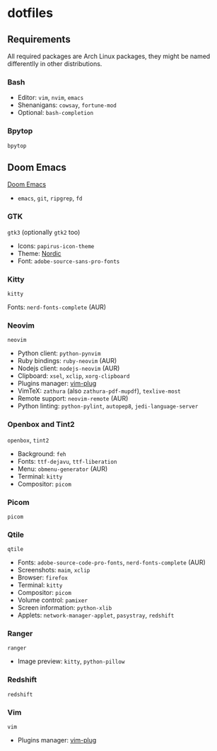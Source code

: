 # dotfiles

## Requirements

All required packages are Arch Linux packages, they might be named differentlly
in other distributions.

### Bash

- Editor: `vim`, `nvim`, `emacs`
- Shenanigans: `cowsay`, `fortune-mod`
- Optional: `bash-completion` 

### Bpytop

`bpytop`

## Doom Emacs

[Doom Emacs](https://github.com/hlissner/doom-emacs)

- `emacs`, `git`, `ripgrep`, `fd`

### GTK

`gtk3` (optionally `gtk2` too)

- Icons: `papirus-icon-theme`
- Theme: [Nordic](https://github.com/EliverLara/Nordic)
- Font: `adobe-source-sans-pro-fonts`

### Kitty

`kitty`

Fonts: `nerd-fonts-complete` (AUR)

### Neovim

`neovim`

- Python client: `python-pynvim`
- Ruby bindings: `ruby-neovim` (AUR)
- Nodejs client: `nodejs-neovim` (AUR)
- Clipboard: `xsel`, `xclip`, `xorg-clipboard`
- Plugins manager: [vim-plug](https://github.com/junegunn/vim-plug)
- VimTeX: `zathura` (also `zathura-pdf-mupdf`), `texlive-most`
- Remote support: `neovim-remote` (AUR)
- Python linting: `python-pylint`, `autopep8`, `jedi-language-server`

### Openbox and Tint2

`openbox`, `tint2`

- Background: `feh`
- Fonts: `ttf-dejavu`, `ttf-liberation`
- Menu: `obmenu-generator` (AUR)
- Terminal: `kitty`
- Compositor: `picom`

### Picom

`picom`

### Qtile

`qtile`

- Fonts: `adobe-source-code-pro-fonts`, `nerd-fonts-complete` (AUR)
- Screenshots: `maim`, `xclip`
- Browser: `firefox`
- Terminal: `kitty`
- Compositor: `picom`
- Volume control: `pamixer`
- Screen information: `python-xlib`
- Applets: `network-manager-applet`, `pasystray`, `redshift`

### Ranger

`ranger`

- Image preview: `kitty`, `python-pillow`

### Redshift

`redshift`

### Vim

`vim`

- Plugins manager: [vim-plug](https://github.com/junegunn/vim-plug)
